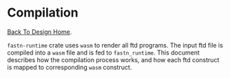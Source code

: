 # Compilation

[Back To Design Home](./).

`fastn-runtime` crate uses `wasm` to render all ftd programs. The input ftd file is compiled into a `wasm` file and is
fed to `fastn_runtime`. This document describes how the compilation process works, and how each ftd construct is mapped
to corresponding `wasm` construct.